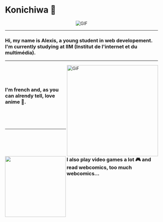 # Konichiwa 👋
<div align="center">
<img alt="GIF" align="center" src="https://user-images.githubusercontent.com/90574632/133930660-b5ab697f-867f-4030-b285-2f88cf295019.gif">
</div>

***

### Hi, my name is Alexis, a young student in web developement. I'm currently studying at IIM (Institut de l'internet et du multimédia).

***

<img width="300" alt="GiF" align="right" src="https://user-images.githubusercontent.com/90574632/133931972-5f33f45f-f9de-465f-9657-37d26945fe16.gif">

<p>&nbsp;</p>
<p>&nbsp; </p>

### I'm french and, as you can alrendy tell, love anime 👹.

<p>&nbsp; </p>
<p>&nbsp;</p>


***

<img height="200" align="left" src="https://user-images.githubusercontent.com/90574632/133932468-18eba963-2407-4812-b501-9cb2c0aac7f8.png">

<p>&nbsp;</p>
<p>&nbsp; </p>

### I also play video games a lot 🎮 and read webcomics, too much webcomics...

<p>&nbsp; </p>
<p>&nbsp;</p>
